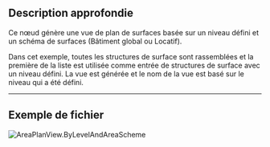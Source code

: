 ## Description approfondie
Ce nœud génère une vue de plan de surfaces basée sur un niveau défini et un schéma de surfaces (Bâtiment global ou Locatif).

Dans cet exemple, toutes les structures de surface sont rassemblées et la première de la liste est utilisée comme entrée de structures de surface avec un niveau défini. La vue est générée et le nom de la vue est basé sur le niveau qui a été défini.

___
## Exemple de fichier

![AreaPlanView.ByLevelAndAreaScheme](./Revit.Elements.Views.AreaPlanView.ByLevelAndAreaScheme_img.jpg)
